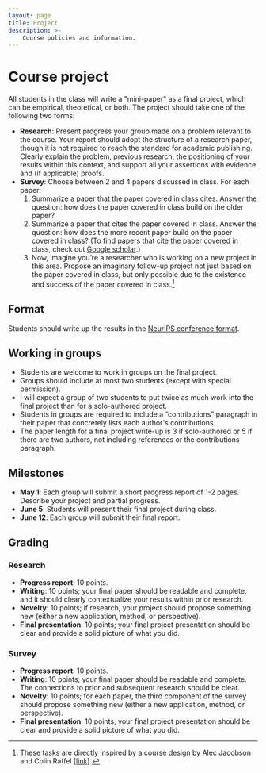 ```yaml
---
layout: page
title: Project
description: >-
    Course policies and information.
---
```


# Course project

All students in the class will write a "mini-paper" as a final project, which can be empirical, theoretical, or both. The project should take one of the following two forms:
- **Research**: Present progress your group made on a problem relevant to the course. Your report should adopt the structure of a research paper, though it is not required to reach the standard for academic publishing. Clearly explain the problem, previous research, the positioning of your results within this context, and support all your assertions with evidence and (if applicable) proofs.
- **Survey**: Choose between 2 and 4 papers discussed in class. For each paper:
  1. Summarize a paper that the paper covered in class cites. Answer the question: how does the paper covered in class build on the older paper?
  2. Summarize a paper that cites the paper covered in class. Answer the question: how does the more recent paper build on the paper covered in class? (To find papers that cite the paper covered in class, check out [Google scholar](https://scholar.google.com/).)
  3. Now, imagine you’re a researcher who is working on a new project in this area. Propose an imaginary follow-up project not just based on the paper covered in class, but only possible due to the existence and success of the paper covered in class.[^1]

## Format
Students should write up the results in the [NeurIPS conference format](https://neurips.cc/Conferences/2023/PaperInformation/StyleFiles).

## Working in groups
- Students are welcome to work in groups on the final project.
- Groups should include at most two students (except with special permission).
- I will expect a group of two students to put twice as much work into the final project than for a solo-authored project.
- Students in groups are required to include a “contributions” paragraph in their paper that concretely lists each author's contributions.
- The paper length for a final project write-up is 3 if solo-authored or 5 if there are two authors, not including references or the contributions paragraph.

## Milestones
- **May 1**: Each group will submit a short progress report of 1-2 pages. Describe your project and partial progress.
- **June 5**: Students will present their final project during class.
- **June 12**: Each group will submit their final report.

## Grading
### Research
- **Progress report**: 10 points.
- **Writing**: 10 points; your final paper should be readable and complete, and it should clearly contextualize your results within prior research.
- **Novelty**: 10 points; if research, your project should propose something new (either a new application, method, or perspective).
- **Final presentation**: 10 points; your final project presentation should be clear and provide a solid picture of what you did.

### Survey
- **Progress report**: 10 points.
- **Writing**: 10 points; your final paper should be readable and complete. The connections to prior and subsequent research should be clear.
- **Novelty**: 10 points; for each paper, the third component of the survey should propose something new (either a new application, method, or perspective).
- **Final presentation**: 10 points; your final project presentation should be clear and provide a solid picture of what you did.

[^1]: These tasks are directly inspired by a course design by Alec Jacobson and Colin Raffel [[link]](https://colinraffel.com/blog/role-playing-seminar.html).
